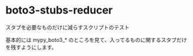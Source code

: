 # boto3-stubs-reducer

スタブを必要なものだけに減らすスクリプトのテスト

基本的には mypy_boto3_* のところを見て、入ってるものに関するスタブだけを残すようにします。



